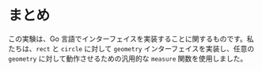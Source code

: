 # まとめ

この実験は、Go 言語でインターフェイスを実装することに関するものです。私たちは、`rect` と `circle` に対して `geometry` インターフェイスを実装し、任意の `geometry` に対して動作させるための汎用的な `measure` 関数を使用しました。

